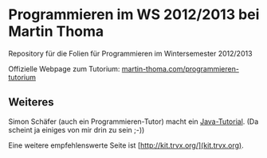 Programmieren im WS 2012/2013 bei Martin Thoma
==============================================

Repository für die Folien für Programmieren im Wintersemester 2012/2013

Offizielle Webpage zum Tutorium: [martin-thoma.com/programmieren-tutorium](http://martin-thoma.com/programmieren-tutorium/)

Weiteres
--------

Simon Schäfer (auch ein Programmieren-Tutor) macht ein [Java-Tutorial](https://github.com/sschaef/kit-tut/tree/master/programmieren-2012).
(Da scheint ja einiges von mir drin zu sein ;-))

Eine weitere empfehlenswerte Seite ist [http://kit.trvx.org/](kit.trvx.org).
